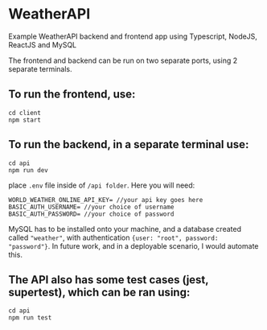 # WeatherAPI
Example WeatherAPI backend and frontend app using Typescript, NodeJS, ReactJS and MySQL

The frontend and backend can be run on two separate ports, using 2 separate terminals.

## To run the frontend, use:
```
cd client
npm start
```


## To run the backend, in a separate terminal use:
```
cd api
npm run dev
```


place `.env` file inside of `/api folder`. Here you will need:

```
WORLD_WEATHER_ONLINE_API_KEY= //your api key goes here
BASIC_AUTH_USERNAME= //your choice of username
BASIC_AUTH_PASSWORD= //your choice of password
```

MySQL has to be installed onto your machine, and a database created called `"weather"`, with authentication `{user: "root", password: "password"}`. In future work, and in a deployable scenario, I would automate this.

## The API also has some test cases (jest, supertest), which can be ran using:
```
cd api
npm run test
```
